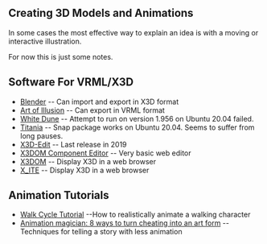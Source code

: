 ## Creating 3D Models and Animations

In some cases the most effective way to explain an idea is with
a moving or interactive illustration.

For now this is just some notes.

## Software For VRML/X3D

* [Blender](https://www.blender.org) --
	Can import and export in X3D format
* [Art of Illusion](http://www.artofillusion.org) --
	Can export in VRML format
* [White Dune](http://wdune.ourproject.org/) --
	Attempt to run on version 1.956 on Ubuntu 20.04 failed.
* [Titania](https://github.com/create3000/titania/wiki) --
	Snap package works on Ubuntu 20.04. Seems to suffer from
	long pauses.
* [X3D-Edit](https://savage.nps.edu/X3D-Edit/) --
	Last release in 2019
* [X3DOM Component Editor](https://github.com/x3dom/component-editor) --
	Very basic web editor
* [X3DOM](https://www.x3dom.org/) --
	Display X3D in a web browser
* [X\_ITE](https://github.com/create3000/x_ite/wiki) --
	Display X3D in a web browser

## Animation Tutorials

* [Walk Cycle Tutorial](http://www.angryanimator.com/word/2010/11/26/tutorial-2-walk-cycle/)
	--How to realistically animate a walking character
* [Animation magician: 8 ways to turn cheating into an art form](https://opensource.com/article/17/5/animation-magician-how-turn-cheating-art-form)
	--Techniques for telling a story with less animation

